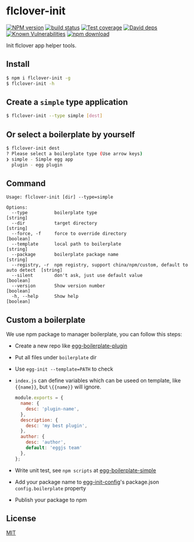 flclover-init
=======

[![NPM version][npm-image]][npm-url]
[![build status][travis-image]][travis-url]
[![Test coverage][codecov-image]][codecov-url]
[![David deps][david-image]][david-url]
[![Known Vulnerabilities][snyk-image]][snyk-url]
[![npm download][download-image]][download-url]

[npm-image]: https://img.shields.io/npm/v/flclover-init.svg?style=flat-square
[npm-url]: https://npmjs.org/package/flclover-init
[travis-image]: https://img.shields.io/travis/flcloverjs/flclover-init.svg?style=flat-square
[travis-url]: https://travis-ci.org/flcloverjs/flclover-init
[codecov-image]: https://codecov.io/gh/flcloverjs/flclover-init/branch/master/graph/badge.svg
[codecov-url]: https://codecov.io/gh/flcloverjs/flclover-init
[david-image]: https://img.shields.io/david/flcloverjs/flclover-init.svg?style=flat-square
[david-url]: https://david-dm.org/eggjs/flclover-init
[snyk-image]: https://snyk.io/test/npm/flclover-init/badge.svg?style=flat-square
[snyk-url]: https://snyk.io/test/npm/flclover-init
[download-image]: https://img.shields.io/npm/dm/flclover-init.svg?style=flat-square
[download-url]: https://npmjs.org/package/flclover-init

Init flclover app helper tools.

## Install

```bash
$ npm i flclover-init -g
$ flclover-init -h
```

## Create a `simple` type application

```bash
$ flclover-init --type simple [dest]
```

## Or select a boilerplate by yourself

```bash
$ flclover-init dest
? Please select a boilerplate type (Use arrow keys)
❯ simple - Simple egg app
  plugin - egg plugin
```

## Command

```
Usage: flclover-init [dir] --type=simple

Options:
  --type          boilerplate type                                                [string]
  --dir           target directory                                                [string]
  --force, -f     force to override directory                                     [boolean]
  --template      local path to boilerplate                                       [string]
  --package       boilerplate package name                                        [string]
  --registry, -r  npm registry, support china/npm/custom, default to auto detect  [string]
  --silent        don't ask, just use default value                               [boolean]
  --version       Show version number                                             [boolean]
  -h, --help      Show help                                                       [boolean]
```

## Custom a boilerplate

We use npm package to manager boilerplate, you can follow this steps:

- Create a new repo like [egg-boilerplate-plugin](https://github.com/eggjs/egg-boilerplate-plugin)
- Put all files under `boilerplate` dir
- Use `egg-init --template=PATH` to check
- `index.js` can define variables which can be useed on template, like `{{name}}`, but `\{{name}}` will ignore.

    ```js
    module.exports = {
      name: {
        desc: 'plugin-name',
      },
      description: {
        desc: 'my best plugin',
      },
      author: {
        desc: 'author',
        default: 'eggjs team'
      },
    };
    ```
- Write unit test, see `npm scripts` at [egg-boilerplate-simple](https://github.com/eggjs/egg-boilerplate-simple/blob/master/package.json#L5)
- Add your package name to [egg-init-config](https://github.com/eggjs/egg-init-config)'s package.json `config.boilerplate` property
- Publish your package to npm

## License

[MIT](LICENSE)

